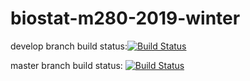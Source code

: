 # biostat-m280-2019-winter

  develop branch build status:[![Build Status](https://travis-ci.com/huijunan/biostat-m280-2019-winter.svg?token=zTicFbMBPAEEe9msLo8r&branch=develop)](https://travis-ci.com/huijunan/biostat-m280-2019-winter)
  
  master branch build status: [![Build Status](https://travis-ci.com/huijunan/biostat-m280-2019-winter.svg?token=zTicFbMBPAEEe9msLo8r&branch=master)](https://travis-ci.com/huijunan/biostat-m280-2019-winter)
